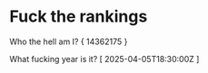 # Fuck the rankings

Who the hell am I?
{ 14362175 }

What fucking year is it?
[ 2025-04-05T18:30:00Z ]
